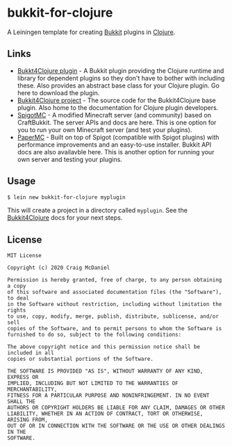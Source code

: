 # bukkit-for-clojure

A Leiningen template for creating [Bukkit](https://bukkit.org/) plugins in [Clojure](https://clojure.org).

## Links

- [Bukkt4Clojure plugin](https://dev.bukkit.org/projects/bukkit4clojure) - A Bukkit plugin providing the Clojure
  runtime and library for dependent plugins so they don't have to bother with including these. Also
  provides an abstract base class for your Clojure plugin. Go here to download the plugin.
- [Bukkit4Clojure project](https://github.com/cpmcdaniel/Bukkit4Clojure) - The source code for the 
  Bukkit4Clojure base plugin. Also home to the documentation for Clojure plugin developers.
- [SpigotMC](https://www.spigotmc.org/) - A modified Minecraft server (and community) based on 
  CraftBukkit. The server APIs and docs are here. This is one option for you to run your own
  Minecraft server (and test your plugins).
- [PaperMC](https://papermc.io/) - Built on top of Spigot (compatible with Spigot plugins) with
  performance improvements and an easy-to-use installer. Bukkit API docs are also availavble here.
  This is another option for running your own server and testing your plugins.

## Usage

```bash
$ lein new bukkit-for-clojure myplugin
```

This will create a project in a directory called `myplugin`. See the [Bukkit4Clojure](https://github.com/cpmcdaniel/Bukkit4Clojure)
docs for your next steps.

## License

```
MIT License

Copyright (c) 2020 Craig McDaniel

Permission is hereby granted, free of charge, to any person obtaining a copy
of this software and associated documentation files (the "Software"), to deal
in the Software without restriction, including without limitation the rights
to use, copy, modify, merge, publish, distribute, sublicense, and/or sell
copies of the Software, and to permit persons to whom the Software is
furnished to do so, subject to the following conditions:

The above copyright notice and this permission notice shall be included in all
copies or substantial portions of the Software.

THE SOFTWARE IS PROVIDED "AS IS", WITHOUT WARRANTY OF ANY KIND, EXPRESS OR
IMPLIED, INCLUDING BUT NOT LIMITED TO THE WARRANTIES OF MERCHANTABILITY,
FITNESS FOR A PARTICULAR PURPOSE AND NONINFRINGEMENT. IN NO EVENT SHALL THE
AUTHORS OR COPYRIGHT HOLDERS BE LIABLE FOR ANY CLAIM, DAMAGES OR OTHER
LIABILITY, WHETHER IN AN ACTION OF CONTRACT, TORT OR OTHERWISE, ARISING FROM,
OUT OF OR IN CONNECTION WITH THE SOFTWARE OR THE USE OR OTHER DEALINGS IN THE
SOFTWARE.
```